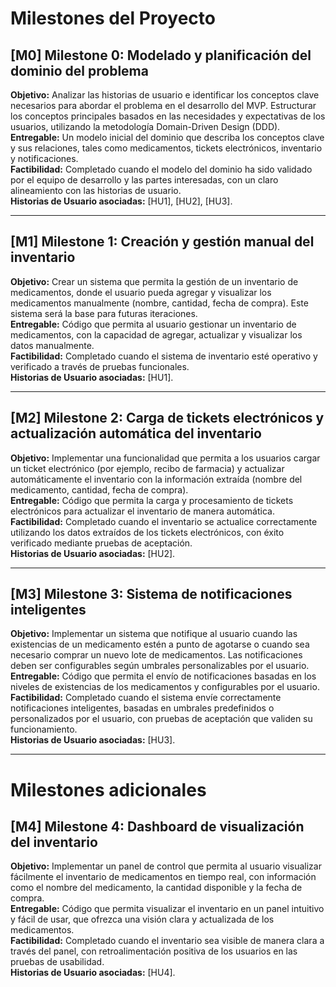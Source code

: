 # Milestones del Proyecto

## [M0] Milestone 0: Modelado y planificación del dominio del problema  
**Objetivo:** Analizar las historias de usuario e identificar los conceptos clave necesarios para abordar el problema en el desarrollo del MVP. Estructurar los conceptos principales basados en las necesidades y expectativas de los usuarios, utilizando la metodología Domain-Driven Design (DDD).  
**Entregable:** Un modelo inicial del dominio que describa los conceptos clave y sus relaciones, tales como medicamentos, tickets electrónicos, inventario y notificaciones.  
**Factibilidad:** Completado cuando el modelo del dominio ha sido validado por el equipo de desarrollo y las partes interesadas, con un claro alineamiento con las historias de usuario.  
**Historias de Usuario asociadas:** [HU1], [HU2], [HU3].

---

## [M1] Milestone 1: Creación y gestión manual del inventario  
**Objetivo:** Crear un sistema que permita la gestión de un inventario de medicamentos, donde el usuario pueda agregar y visualizar los medicamentos manualmente (nombre, cantidad, fecha de compra). Este sistema será la base para futuras iteraciones.  
**Entregable:** Código que permita al usuario gestionar un inventario de medicamentos, con la capacidad de agregar, actualizar y visualizar los datos manualmente.  
**Factibilidad:** Completado cuando el sistema de inventario esté operativo y verificado a través de pruebas funcionales.  
**Historias de Usuario asociadas:** [HU1].

---

## [M2] Milestone 2: Carga de tickets electrónicos y actualización automática del inventario  
**Objetivo:** Implementar una funcionalidad que permita a los usuarios cargar un ticket electrónico (por ejemplo, recibo de farmacia) y actualizar automáticamente el inventario con la información extraída (nombre del medicamento, cantidad, fecha de compra).  
**Entregable:** Código que permita la carga y procesamiento de tickets electrónicos para actualizar el inventario de manera automática.  
**Factibilidad:** Completado cuando el inventario se actualice correctamente utilizando los datos extraídos de los tickets electrónicos, con éxito verificado mediante pruebas de aceptación.  
**Historias de Usuario asociadas:** [HU2].

---

## [M3] Milestone 3: Sistema de notificaciones inteligentes  
**Objetivo:** Implementar un sistema que notifique al usuario cuando las existencias de un medicamento estén a punto de agotarse o cuando sea necesario comprar un nuevo lote de medicamentos. Las notificaciones deben ser configurables según umbrales personalizables por el usuario.  
**Entregable:** Código que permita el envío de notificaciones basadas en los niveles de existencias de los medicamentos y configurables por el usuario.  
**Factibilidad:** Completado cuando el sistema envíe correctamente notificaciones inteligentes, basadas en umbrales predefinidos o personalizados por el usuario, con pruebas de aceptación que validen su funcionamiento.  
**Historias de Usuario asociadas:** [HU3].

---
# Milestones adicionales

## [M4] Milestone 4: Dashboard de visualización del inventario  
**Objetivo:** Implementar un panel de control que permita al usuario visualizar fácilmente el inventario de medicamentos en tiempo real, con información como el nombre del medicamento, la cantidad disponible y la fecha de compra.  
**Entregable:** Código que permita visualizar el inventario en un panel intuitivo y fácil de usar, que ofrezca una visión clara y actualizada de los medicamentos.  
**Factibilidad:** Completado cuando el inventario sea visible de manera clara a través del panel, con retroalimentación positiva de los usuarios en las pruebas de usabilidad.  
**Historias de Usuario asociadas:** [HU4].

